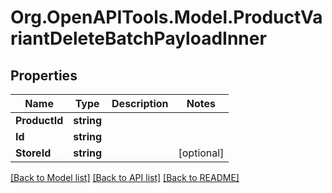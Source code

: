 # Org.OpenAPITools.Model.ProductVariantDeleteBatchPayloadInner

## Properties

Name | Type | Description | Notes
------------ | ------------- | ------------- | -------------
**ProductId** | **string** |  | 
**Id** | **string** |  | 
**StoreId** | **string** |  | [optional] 

[[Back to Model list]](../README.md#documentation-for-models) [[Back to API list]](../README.md#documentation-for-api-endpoints) [[Back to README]](../README.md)

